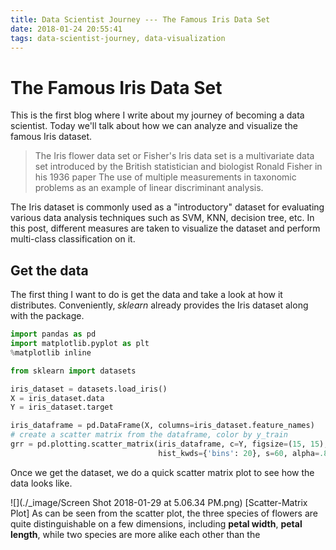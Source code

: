 ```yaml
---
title: Data Scientist Journey --- The Famous Iris Data Set
date: 2018-01-24 20:55:41
tags: data-scientist-journey, data-visualization
---
```

# The Famous Iris Data Set
This is the first blog where I write about my journey of becoming a data scientist. Today we'll talk about how we can analyze and visualize the famous Iris dataset.

> The Iris flower data set or Fisher's Iris data set is a multivariate data set introduced by the British statistician and biologist Ronald Fisher in his 1936 paper The use of multiple measurements in taxonomic problems as an example of linear discriminant analysis.

The Iris dataset is commonly used as a "introductory" dataset for evaluating various data analysis techniques such as SVM, KNN, decision tree, etc. In this post, different measures are taken to visualize the dataset and perform multi-class classification on it.

## Get the data
The first thing I want to do is get the data and take a look at how it distributes. Conveniently, *sklearn* already provides the Iris dataset along with the package.
```python
import pandas as pd
import matplotlib.pyplot as plt
%matplotlib inline

from sklearn import datasets

iris_dataset = datasets.load_iris()
X = iris_dataset.data
Y = iris_dataset.target

iris_dataframe = pd.DataFrame(X, columns=iris_dataset.feature_names)
# create a scatter matrix from the dataframe, color by y_train
grr = pd.plotting.scatter_matrix(iris_dataframe, c=Y, figsize=(15, 15), marker='o',
                                 hist_kwds={'bins': 20}, s=60, alpha=.8)
```
Once we get the dataset, we do a quick scatter matrix plot to see how the data looks like.

![](./_image/Screen Shot 2018-01-29 at 5.06.34 PM.png)
[Scatter-Matrix Plot]
As can be seen from the scatter plot, the three species of flowers are quite distinguishable on a few dimensions, including **petal width**, **petal length**, while two species are more alike each other than the 
